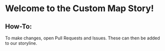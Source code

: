 # Welcome to the Custom Map Story!

## How-To:

To make changes, open Pull Requests and Issues. These can then be added to our storyline.
